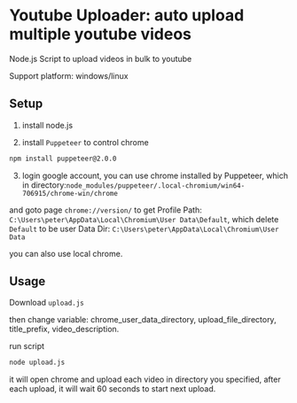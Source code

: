 # Youtube Uploader: auto upload multiple youtube videos
Node.js Script to upload videos in bulk to youtube

Support platform: windows/linux

## Setup
1. install node.js 

2. install `Puppeteer` to control chrome

```sh
npm install puppeteer@2.0.0
```

3. login google account, you can use chrome installed by Puppeteer, which in directory:`node_modules/puppeteer/.local-chromium/win64-706915/chrome-win/chrome`

and goto page `chrome://version/` to get Profile Path: `C:\Users\peter\AppData\Local\Chromium\User Data\Default`, which delete `Default` to be user Data Dir: `C:\Users\peter\AppData\Local\Chromium\User Data`

you can also use local chrome.


## Usage

Download `upload.js`

then change variable: chrome_user_data_directory, upload_file_directory, title_prefix, video_description.

run script
```sh
node upload.js
```

it will open chrome and upload each video in directory you specified, after each upload, it will wait 60 seconds to start next upload.








